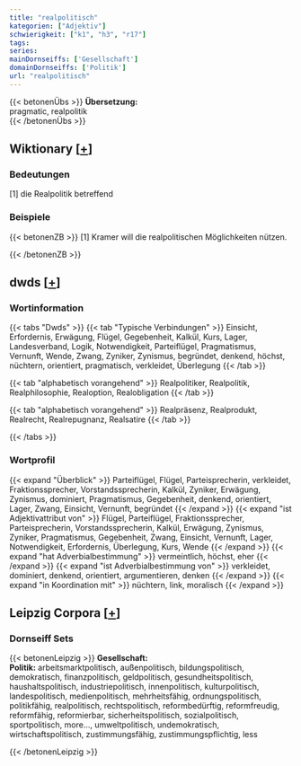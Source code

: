 ```yaml
---
title: "realpolitisch"
kategorien: ["Adjektiv"]
schwierigkeit: ["k1", "h3", "r17"]
tags:
series:
mainDornseiffs: ['Gesellschaft']
domainDornseiffs: ['Politik']
url: "realpolitisch"
---
```


{{< betonenÜbs >}}
**Übersetzung:**  
pragmatic, realpolitik  
{{< /betonenÜbs >}}

## Wiktionary [[+](https://de.wiktionary.org/wiki/realpolitisch)]

### Bedeutungen
[1] die Realpolitik betreffend  

### Beispiele
{{< betonenZB >}}
[1] Kramer will die realpolitischen Möglichkeiten nützen.  

{{< /betonenZB >}}


## dwds [[+](https://www.dwds.de/wb/realpolitisch)]

### Wortinformation
{{< tabs "Dwds" >}}
{{< tab "Typische Verbindungen" >}}
Einsicht, Erfordernis, Erwägung, Flügel, Gegebenheit, Kalkül, Kurs, Lager, Landesverband, Logik, Notwendigkeit, Parteiflügel, Pragmatismus, Vernunft, Wende, Zwang, Zyniker, Zynismus, begründet, denkend, höchst, nüchtern, orientiert, pragmatisch, verkleidet, Überlegung
{{< /tab >}}

{{< tab "alphabetisch vorangehend" >}}
Realpolitiker, Realpolitik, Realphilosophie, Realoption, Realobligation
{{< /tab >}}

{{< tab "alphabetisch vorangehend" >}}
Realpräsenz, Realprodukt, Realrecht, Realrepugnanz, Realsatire
{{< /tab >}}

{{< /tabs >}}

### Wortprofil
{{< expand "Überblick" >}} Parteiflügel, Flügel, Parteisprecherin, verkleidet, Fraktionssprecher, Vorstandssprecherin, Kalkül, Zyniker, Erwägung, Zynismus, dominiert, Pragmatismus, Gegebenheit, denkend, orientiert, Lager, Zwang, Einsicht, Vernunft, begründet {{< /expand >}}
{{< expand "ist Adjektivattribut von" >}} Flügel, Parteiflügel, Fraktionssprecher, Parteisprecherin, Vorstandssprecherin, Kalkül, Erwägung, Zynismus, Zyniker, Pragmatismus, Gegebenheit, Zwang, Einsicht, Vernunft, Lager, Notwendigkeit, Erfordernis, Überlegung, Kurs, Wende {{< /expand >}}
{{< expand "hat Adverbialbestimmung" >}} vermeintlich, höchst, eher {{< /expand >}}
{{< expand "ist Adverbialbestimmung von" >}} verkleidet, dominiert, denkend, orientiert, argumentieren, denken {{< /expand >}}
{{< expand "in Koordination mit" >}} nüchtern, link, moralisch {{< /expand >}}

## Leipzig Corpora [[+](https://corpora.uni-leipzig.de/en/res?word=realpolitisch&corpusId=deu_newscrawl-public_2018)]

### Dornseiff Sets
{{< betonenLeipzig >}}
**Gesellschaft:**  
**Politik:** arbeitsmarktpolitisch, außenpolitisch, bildungspolitisch, demokratisch, finanzpolitisch, geldpolitisch, gesundheitspolitisch, haushaltspolitisch, industriepolitisch, innenpolitisch, kulturpolitisch, landespolitisch, medienpolitisch, mehrheitsfähig, ordnungspolitisch, politikfähig, realpolitisch, rechtspolitisch, reformbedürftig, reformfreudig, reformfähig, reformierbar, sicherheitspolitisch, sozialpolitisch, sportpolitisch, more..., umweltpolitisch, undemokratisch, wirtschaftspolitisch, zustimmungsfähig, zustimmungspflichtig, less  

{{< /betonenLeipzig >}}
